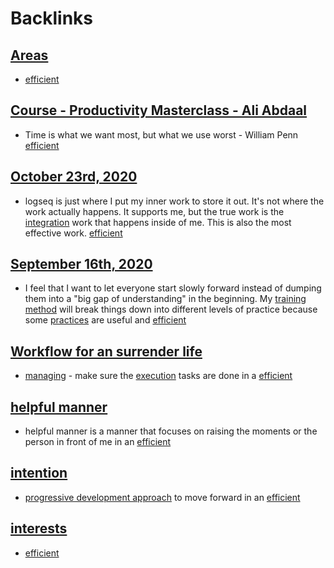 
# Backlinks
## [Areas](<Areas.md>)
- [efficient](<efficient.md>)

## [Course - Productivity Masterclass - Ali Abdaal](<Course - Productivity Masterclass - Ali Abdaal.md>)
- Time is what we want most, but what we use worst - William Penn [efficient](<efficient.md>)

## [October 23rd, 2020](<October 23rd, 2020.md>)
- logseq is just where I put my inner work to store it out. It's not where the work actually happens. It supports me, but the true work is the [integration](<integration.md>) work that happens inside of me. This is also the most effective work. [efficient](<efficient.md>)

## [September 16th, 2020](<September 16th, 2020.md>)
-  I feel that I want to let everyone start slowly forward instead of dumping them into a "big gap of understanding" in the beginning. My [training method](<training method.md>) will break things down into different levels of practice because some [practices](<practices.md>) are useful and [efficient](<efficient.md>)

## [Workflow for an surrender life](<Workflow for an surrender life.md>)
- [managing](<managing.md>) - make sure the [execution](<execution.md>) tasks are done in a [efficient](<efficient.md>)

## [helpful manner](<helpful manner.md>)
- helpful manner is a manner that focuses on raising the moments or the person in front of me in an [efficient](<efficient.md>)

## [intention](<intention.md>)
- [progressive development approach](<progressive development approach.md>) to move forward in an [efficient](<efficient.md>)

## [interests](<interests.md>)
- [efficient](<efficient.md>)

